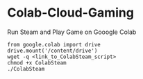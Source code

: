 # Colab-Cloud-Gaming
Run Steam and Play Game on Gooogle Colab

```
from google.colab import drive
drive.mount('/content/drive')
wget -q <link_to_ColabSteam_script>
chmod +x ColabSteam
./ColabSteam
```
